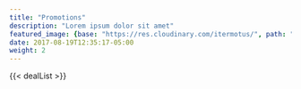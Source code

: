 ```yaml
---
title: "Promotions"
description: "Lorem ipsum dolor sit amet"
featured_image: {base: "https://res.cloudinary.com/itermotus/", path: "assets/jonathonhotel/img/common/jonathon-hotel-general-terraza-bar.jpg"}
date: 2017-08-19T12:35:17-05:00
weight: 2
---
```

<div class="container">
   {{< dealList >}}
</div>